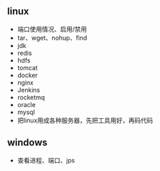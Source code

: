 linux
---

* 端口使用情况、启用/禁用
* tar、wget、nohup、find
* jdk
* redis
* hdfs
* tomcat
* docker
* nginx
* Jenkins
* rocketmq
* oracle
* mysql
* 把linux用成各种服务器，先把工具用好，再码代码

windows
---

* 查看进程、端口、jps
